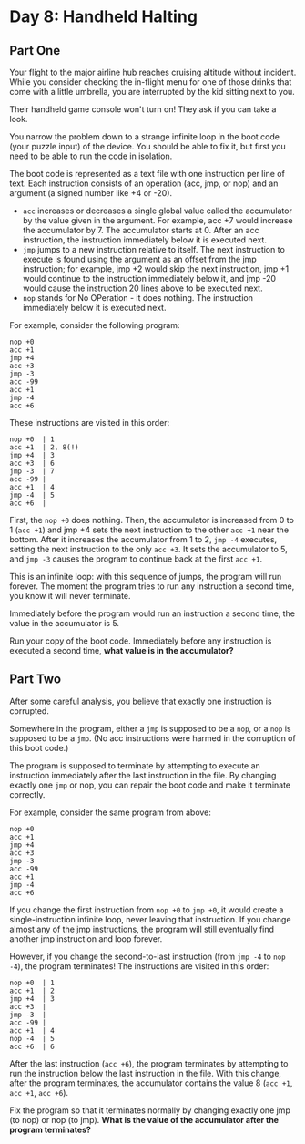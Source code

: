# Day 8: Handheld Halting

## Part One

Your flight to the major airline hub reaches cruising altitude without incident. While you consider checking the in-flight menu for one of those drinks that come with a little umbrella, you are interrupted by the kid sitting next to you.

Their handheld game console won't turn on! They ask if you can take a look.

You narrow the problem down to a strange infinite loop in the boot code (your puzzle input) of the device. You should be able to fix it, but first you need to be able to run the code in isolation.

The boot code is represented as a text file with one instruction per line of text. Each instruction consists of an operation (acc, jmp, or nop) and an argument (a signed number like +4 or -20).

- `acc` increases or decreases a single global value called the accumulator by the value given in the argument. For example, acc +7 would increase the accumulator by 7. The accumulator starts at 0. After an acc instruction, the instruction immediately below it is executed next.
- `jmp` jumps to a new instruction relative to itself. The next instruction to execute is found using the argument as an offset from the jmp instruction; for example, jmp +2 would skip the next instruction, jmp +1 would continue to the instruction immediately below it, and jmp -20 would cause the instruction 20 lines above to be executed next.
- `nop` stands for No OPeration - it does nothing. The instruction immediately below it is executed next.

For example, consider the following program:

```
nop +0
acc +1
jmp +4
acc +3
jmp -3
acc -99
acc +1
jmp -4
acc +6
```

These instructions are visited in this order:

```
nop +0  | 1
acc +1  | 2, 8(!)
jmp +4  | 3
acc +3  | 6
jmp -3  | 7
acc -99 |
acc +1  | 4
jmp -4  | 5
acc +6  |
```

First, the `nop +0` does nothing. Then, the accumulator is increased from 0 to 1 (`acc +1`) and jmp +4 sets the next instruction to the other `acc +1` near the bottom. After it increases the accumulator from 1 to 2, `jmp -4` executes, setting the next instruction to the only `acc +3`. It sets the accumulator to 5, and `jmp -3` causes the program to continue back at the first `acc +1`.

This is an infinite loop: with this sequence of jumps, the program will run forever. The moment the program tries to run any instruction a second time, you know it will never terminate.

Immediately before the program would run an instruction a second time, the value in the accumulator is 5.

Run your copy of the boot code. Immediately before any instruction is executed a second time, **what value is in the accumulator?**

## Part Two

After some careful analysis, you believe that exactly one instruction is corrupted.

Somewhere in the program, either a `jmp` is supposed to be a `nop`, or a `nop` is supposed to be a `jmp`. (No acc instructions were harmed in the corruption of this boot code.)

The program is supposed to terminate by attempting to execute an instruction immediately after the last instruction in the file. By changing exactly one `jmp` or nop, you can repair the boot code and make it terminate correctly.

For example, consider the same program from above:

```
nop +0
acc +1
jmp +4
acc +3
jmp -3
acc -99
acc +1
jmp -4
acc +6
```

If you change the first instruction from `nop +0` to `jmp +0`, it would create a single-instruction infinite loop, never leaving that instruction. If you change almost any of the jmp instructions, the program will still eventually find another jmp instruction and loop forever.

However, if you change the second-to-last instruction (from `jmp -4` to `nop -4`), the program terminates! The instructions are visited in this order:

```
nop +0  | 1
acc +1  | 2
jmp +4  | 3
acc +3  |
jmp -3  |
acc -99 |
acc +1  | 4
nop -4  | 5
acc +6  | 6
```

After the last instruction (`acc +6`), the program terminates by attempting to run the instruction below the last instruction in the file. With this change, after the program terminates, the accumulator contains the value 8 (`acc +1`, `acc +1`, `acc +6`).

Fix the program so that it terminates normally by changing exactly one jmp (to nop) or nop (to jmp). **What is the value of the accumulator after the program terminates?**
